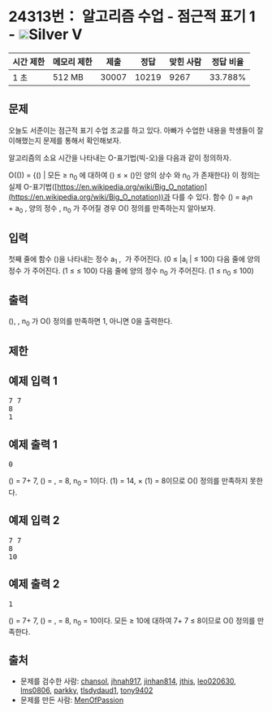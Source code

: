 # 24313번： 알고리즘 수업 - 점근적 표기 1 - <img src="https://static.solved.ac/tier_small/6.svg" style="height:20px" />Silver V


| 시간 제한 | 메모리 제한 | 제출 | 정답 | 맞힌 사람 | 정답 비율 |
| --- | --- | --- | --- | --- | --- |
| 1 초 | 512 MB | 30007 | 10219 | 9267 | 33.788% |


## 문제


오늘도 서준이는 점근적 표기 수업 조교를 하고 있다. 아빠가 수업한 내용을 학생들이 잘 이해했는지 문제를 통해서 확인해보자.

알고리즘의 소요 시간을 나타내는 O-표기법(빅-오)을 다음과 같이 정의하자.

O(()) = {() | 모든 ≥ n<sub>0</sub>
에 대하여 () ≤ × ()인 양의 상수 와 n<sub>0</sub>
가 존재한다}
이 정의는 실제 O-표기법([https://en.wikipedia.org/wiki/Big_O_notation](https://en.wikipedia.org/wiki/Big_O_notation))과 다를 수 있다.
함수 () = a<sub>1</sub>n 
+ a<sub>0</sub>
, 양의 정수 , n<sub>0</sub>
가 주어질 경우 O() 정의를 만족하는지 알아보자.



## 입력


첫째 줄에 함수 ()을 나타내는 정수 a<sub>1</sub>
, 
가 주어진다. (0 ≤ |a<sub>i</sub>
| ≤ 100)
다음 줄에 양의 정수 가 주어진다. (1 ≤ ≤ 100)
다음 줄에 양의 정수 n<sub>0</sub>
가 주어진다. (1 ≤ n<sub>0</sub>
≤ 100)



## 출력


(), , n<sub>0</sub>
가 O() 정의를 만족하면 1, 아니면 0을 출력한다.



## 제한




## 예제 입력 1


<pre>7 7
8
1
</pre>


## 예제 출력 1


<pre>0
</pre>


() = 7+ 7, () = , = 8, n<sub>0</sub>
= 1이다. (1) = 14, × (1) = 8이므로 O() 정의를 만족하지 못한다.





## 예제 입력 2


<pre>7 7
8
10
</pre>


## 예제 출력 2


<pre>1
</pre>


() = 7+ 7, () = , = 8, n<sub>0</sub>
= 10이다. 모든 ≥ 10에 대하여 7+ 7 ≤ 8이므로 O() 정의를 만족한다.







## 출처


- 문제를 검수한 사람: [chansol](/user/chansol), [jhnah917](/user/jhnah917), [jinhan814](/user/jinhan814), [jthis](/user/jthis), [leo020630](/user/leo020630), [lms0806](/user/lms0806), [parkky](/user/parkky), [tlsdydaud1](/user/tlsdydaud1), [tony9402](/user/tony9402)
- 문제를 만든 사람: [MenOfPassion](/user/MenOfPassion)




